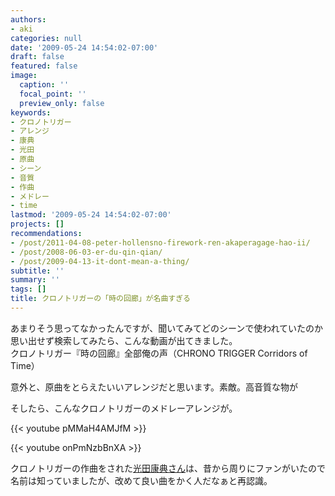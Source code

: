 ```yaml
---
authors:
- aki
categories: null
date: '2009-05-24 14:54:02-07:00'
draft: false
featured: false
image:
  caption: ''
  focal_point: ''
  preview_only: false
keywords:
- クロノトリガー
- アレンジ
- 康典
- 光田
- 原曲
- シーン
- 音質
- 作曲
- メドレー
- time
lastmod: '2009-05-24 14:54:02-07:00'
projects: []
recommendations:
- /post/2011-04-08-peter-hollensno-firework-ren-akaperagage-hao-ii/
- /post/2008-06-03-er-du-qin-qian/
- /post/2009-04-13-it-dont-mean-a-thing/
subtitle: ''
summary: ''
tags: []
title: クロノトリガーの「時の回廊」が名曲すぎる
---
```


あまりそう思ってなかったんですが、聞いてみてどのシーンで使われていたのか思い出せず検索してみたら、こんな動画が出てきました。  
クロノトリガー『時の回廊』全部俺の声（CHRONO TRIGGER Corridors of Time）

意外と、原曲をとらえたいいアレンジだと思います。素敵。高音質な物が

そしたら、こんなクロノトリガーのメドレーアレンジが。

{{< youtube pMMaH4AMJfM >}}

{{< youtube onPmNzbBnXA >}}

クロノトリガーの作曲をされた[光田康典さん](http://ja.wikipedia.org/wiki/%E5%85%89%E7%94%B0%E5%BA%B7%E5%85%B8)は、昔から周りにファンがいたので名前は知っていましたが、改めて良い曲をかく人だなぁと再認識。